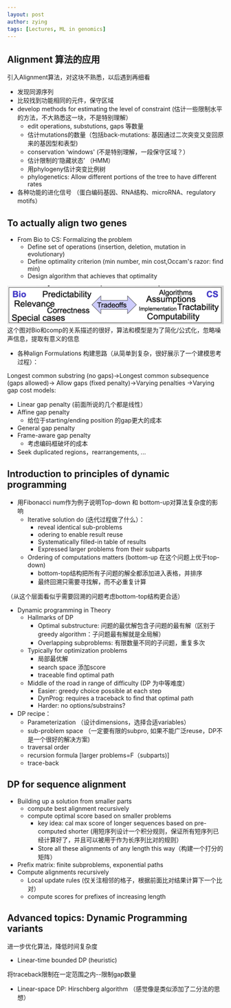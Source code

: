 ```yaml
---
layout: post
author: zying
tags: [Lectures, ML in genomics]
---
```

## Alignment 算法的应用

引入Alignment算法，对这块不熟悉，以后遇到再细看

- 发现同源序列
- 比较找到功能相同的元件，保守区域
- develop methods for estimating the level of constraint (估计一些限制水平的方法，不大熟悉这一块，不是特别理解）
   - edit operations, substutions, gaps 等数量
   - 估计mutations的数量（包括back-mutations: 基因通过二次突变又变回原来的基因型和表型)
   - conservation ‘windows' (不是特别理解，一段保守区域？）
   - 估计限制的‘隐藏状态’ （HMM）
   - 用phylogeny估计突变比例树
   - phylogenetics: Allow different portions of the tree to have different rates
- 各种功能的进化信号 （蛋白编码基因、RNA结构、microRNA、regulatory motifs）
## To actually align two genes

- From Bio to CS: Formalizing the problem
   - Define set of operations (insertion, deletion, mutation in evolutionary)
   - Define optimality criterion (min number, min cost,Occam's razor: find min)
   - Design algorithm that achieves that optimality

![image.png](../images/image_1.png)
这个图对Bio和comp的关系描述的很好，算法和模型是为了简化/公式化，忽略噪声信息，提取有意义的信息

- 各种align Formulations 构建思路（从简单到复杂，很好展示了一个建模思考过程）：

Longest common substring (no gaps)->Longest common subsequence (gaps allowed)->
Allow gaps (fixed penalty)->Varying penalties
->Varying gap cost models:

   - Linear gap penalty (前面所说的几个都是线性）
   - Affine gap penalty
      - 给位于starting/ending position 的gap更大的成本
   - General gap penalty
   - Frame-aware gap penalty
      - 考虑编码框破坏的成本
   - Seek duplicated regions，rearrangements, ...
## Introduction to principles of dynamic programming

- 用Fibonacci num作为例子说明Top-down 和 bottom-up对算法复杂度的影响
   - Iterative solution do (迭代过程做了什么）：
      - reveal identical sub-problems
      - odering to enable result reuse
      - Systematically filled-in table of results
      - Expressed larger problems from their subparts
   - Ordering of computations matters (bottom-up 在这个问题上优于top-down)
      - bottom-top结构把所有子问题的解全都添加进入表格，并排序
      - 最终回溯只需要寻找解，而不必重复计算

（从这个层面看似乎需要回溯的问题考虑bottom-top结构更合适）

- Dynamic programming in Theory
   - Hallmarks of DP
      - Optimal substructure: 问题的最优解包含子问题的最有解（区别于greedy algorithm：子问题最有解就是全局解）
      - Overlapping subproblems: 有限数量不同的子问题，重复多次
   - Typically for optimization problems
      - 局部最优解
      - search space 添加score
      - traceable find optimal path
   - Middle  of the road in range of difficulty (DP 为中等难度）
      - Easier: greedy choice possible at each step
      - DynProg: requires a traceback to find that optimal path
      - Harder: no options/substrains?
- DP recipe：
   - Parameterization （设计dimensions，选择合适variables）
   - sub-problem space （一定要有限的subpro, 如果不能广泛reuse，DP不是一个很好的解决方案)
   - traversal order
   - recursion formula [larger problems=F（subparts)]
   - trace-back
## DP for sequence alignment

- Building up a solution from smaller parts
   - compute best alignment recursively
   - compute optimal score based on smaller problems
      - key idea: cal max score of longer sequences based on pre-computed shorter (用短序列设计一个积分规则，保证所有短序列已经计算好了，并且可以被用于作为长序列比对的规则）
      - Store all these alignments of any length this way（构建一个打分的矩阵）
- Prefix matrix: finite subproblems, exponential paths
- Compute alignments recursively
   - Local update rules (仅关注相邻的格子，根据前面比对结果计算下一个比对）
   - compute scores for prefixes of increasing length
## Advanced topics: Dynamic Programming variants
进一步优化算法，降低时间复杂度

- Linear-time bounded DP (heuristic) 

将traceback限制在一定范围之内--限制gap数量

- Linear-space DP: Hirschberg algorithm （感觉像是类似添加了二分法的思想）
